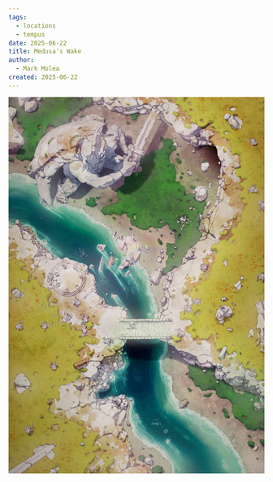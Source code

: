 ```yaml
---
tags:
  - locations
  - tempus
date: 2025-06-22
title: Medusa's Wake
author:
  - Mark Molea
created: 2025-06-22
---
```

![medusas-wake.jpg](/images/medusas-wake.jpg)

